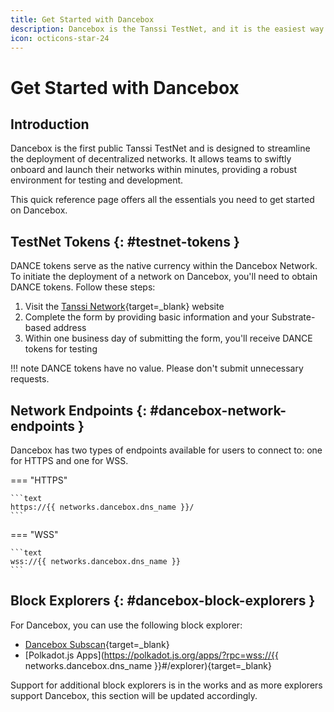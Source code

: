 ```yaml
---
title: Get Started with Dancebox
description: Dancebox is the Tanssi TestNet, and it is the easiest way to get started with the Tanssi Network to deploy your Substrate or EVM-compatible network.
icon: octicons-star-24
---
```


# Get Started with Dancebox

## Introduction

Dancebox is the first public Tanssi TestNet and is designed to streamline the deployment of decentralized networks. It allows teams to swiftly onboard and launch their networks within minutes, providing a robust environment for testing and development.

This quick reference page offers all the essentials you need to get started on Dancebox.

## TestNet Tokens {: #testnet-tokens }

DANCE tokens serve as the native currency within the Dancebox Network. To initiate the deployment of a network on Dancebox, you'll need to obtain DANCE tokens. Follow these steps:

1. Visit the [Tanssi Network](https://www.tanssi.network/claim-dance-tokens){target=\_blank} website
2. Complete the form by providing basic information and your Substrate-based address
3. Within one business day of submitting the form, you'll receive DANCE tokens for testing

!!! note
    DANCE tokens have no value. Please don't submit unnecessary requests.

## Network Endpoints {: #dancebox-network-endpoints }

Dancebox has two types of endpoints available for users to connect to: one for HTTPS and one for WSS.

=== "HTTPS"

    ```text
    https://{{ networks.dancebox.dns_name }}/
    ```

=== "WSS"

    ```text
    wss://{{ networks.dancebox.dns_name }}
    ```

## Block Explorers {: #dancebox-block-explorers }

For Dancebox, you can use the following block explorer:

- [Dancebox Subscan](https://dancebox.subscan.io){target=\_blank}
- [Polkadot.js Apps](https://polkadot.js.org/apps/?rpc=wss://{{ networks.dancebox.dns_name }}#/explorer){target=\_blank}

Support for additional block explorers is in the works and as more explorers support Dancebox, this section will be updated accordingly.
